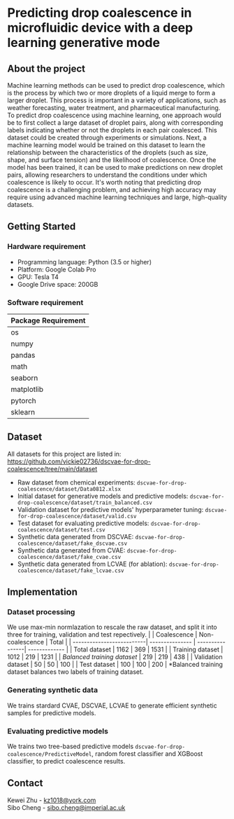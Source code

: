 # Predicting drop coalescence in microfluidic device with a deep learning generative mode

## About the project
Machine learning methods can be used to predict drop coalescence, which is the process by which two or more droplets of a liquid merge to form a larger droplet. This process is important in a variety of applications, such as weather forecasting, water treatment, and pharmaceutical manufacturing. To predict drop coalescence using machine learning, one approach would be to first collect a large dataset of droplet pairs, along with corresponding labels indicating whether or not the droplets in each pair coalesced. This dataset could be created through experiments or simulations. Next, a machine learning model would be trained on this dataset to learn the relationship between the characteristics of the droplets (such as size, shape, and surface tension) and the likelihood of coalescence. Once the model has been trained, it can be used to make predictions on new droplet pairs, allowing researchers to understand the conditions under which coalescence is likely to occur. It's worth noting that predicting drop coalescence is a challenging problem, and achieving high accuracy may require using advanced machine learning techniques and large, high-quality datasets.

## Getting Started

### Hardware requirement

*   Programming language: Python (3.5 or higher)
*   Platform: Google Colab Pro
*   GPU: Tesla T4
*   Google Drive space: 200GB

### Software requirement

| Package Requirement                        |
|--------------------------------------------|
| os                                         |
| numpy                                      |
| pandas                                     |
| math                                       |
| seaborn                                    |
| matplotlib                                 |
| pytorch                                    |
| sklearn                                    |

## Dataset 
All datasets for this project are listed in: https://github.com/vickie02736/dscvae-for-drop-coalescence/tree/main/dataset 
*   Raw dataset from chemical experiments: ``dscvae-for-drop-coalescence/dataset/Data0812.xlsx``
*   Initial dataset for generative models and predictive models: ``dscvae-for-drop-coalescence/dataset/train_balanced.csv``
*   Validation dataset for predictive models' hyperparameter tuning: ``dscvae-for-drop-coalescence/dataset/valid.csv``
*   Test dataset for evaluating predictive models: ``dscvae-for-drop-coalescence/dataset/test.csv``
*   Synthetic data generated from DSCVAE: ``dscvae-for-drop-coalescence/dataset/fake_dscvae.csv`` 
*   Synthetic data generated from CVAE: ``dscvae-for-drop-coalescence/dataset/fake_cvae.csv`` 
*   Synthetic data generated from LCVAE (for ablation): ``dscvae-for-drop-coalescence/dataset/fake_lcvae.csv`` 

## Implementation
### Dataset processing
We use max-min normlazation to rescale the raw dataset, and split it into three for training, validation and test repectively. 
|                           |   Coalescence   | Non-coalescence | Total |
| --------------------------| --------------- | ----------------| ------------- |
| Total dataset             | 1162 | 369 | 1531  |
| Training dataset          | 1012 | 219 | 1231 |
| *Balanced training dataset* | 219 | 219 | 438 |
| Validation dataset        | 50 | 50 | 100 |
| Test dataset              | 100 | 100 | 200 |
*Balanced training dataset balances two labels of training dataset. 

### Generating synthetic data
We trains stardard CVAE, DSCVAE, LCVAE to generate efficient synthetic samples for predictive models. 

### Evaluating predictive models
We trains two tree-based predictive models ``dscvae-for-drop-coalescence/PredictiveModel``, random forest classifier and XGBoost classifier, to predict coalescence results. 

## Contact
Kewei Zhu - kz1018@york.com<br>
Sibo Cheng - sibo.cheng@imperial.ac.uk<br>
